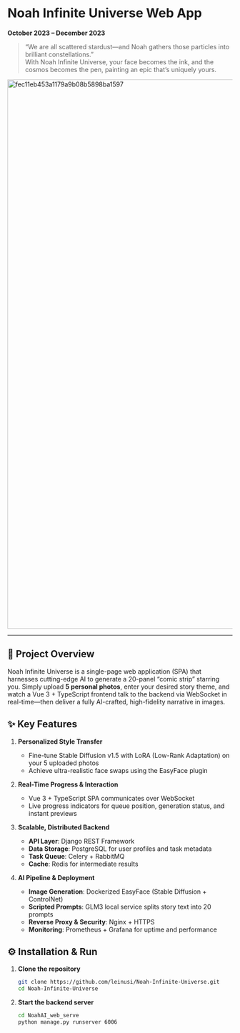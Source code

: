 # Noah Infinite Universe Web App  
**October 2023 – December 2023**  

> “We are all scattered stardust—and Noah gathers those particles into brilliant constellations.”  
> With Noah Infinite Universe, your face becomes the ink, and the cosmos becomes the pen, painting an epic that’s uniquely yours.  
<img width="1230" alt="fec11eb453a1179a9b08b5898ba1597" src="https://github.com/user-attachments/assets/00836bef-b39e-4c91-881b-0737b37d85ce" />

---

## 🚀 Project Overview  
Noah Infinite Universe is a single-page web application (SPA) that harnesses cutting-edge AI to generate a 20-panel “comic strip” starring you. Simply upload **5 personal photos**, enter your desired story theme, and watch a Vue 3 + TypeScript frontend talk to the backend via WebSocket in real-time—then deliver a fully AI-crafted, high-fidelity narrative in images.  

## ✨ Key Features  
1. **Personalized Style Transfer**  
   - Fine-tune Stable Diffusion v1.5 with LoRA (Low-Rank Adaptation) on your 5 uploaded photos  
   - Achieve ultra-realistic face swaps using the EasyFace plugin  

2. **Real-Time Progress & Interaction**  
   - Vue 3 + TypeScript SPA communicates over WebSocket  
   - Live progress indicators for queue position, generation status, and instant previews  

3. **Scalable, Distributed Backend**  
   - **API Layer**: Django REST Framework  
   - **Data Storage**: PostgreSQL for user profiles and task metadata  
   - **Task Queue**: Celery + RabbitMQ  
   - **Cache**: Redis for intermediate results  

4. **AI Pipeline & Deployment**  
   - **Image Generation**: Dockerized EasyFace (Stable Diffusion + ControlNet)  
   - **Scripted Prompts**: GLM3 local service splits story text into 20 prompts  
   - **Reverse Proxy & Security**: Nginx + HTTPS  
   - **Monitoring**: Prometheus + Grafana for uptime and performance  

## ⚙️ Installation & Run  

1. **Clone the repository**  
   ```bash
   git clone https://github.com/leinusi/Noah-Infinite-Universe.git
   cd Noah-Infinite-Universe
2. **Start the backend server**  
   ```bash
   cd NoahAI_web_serve
   python manage.py runserver 6006


   

